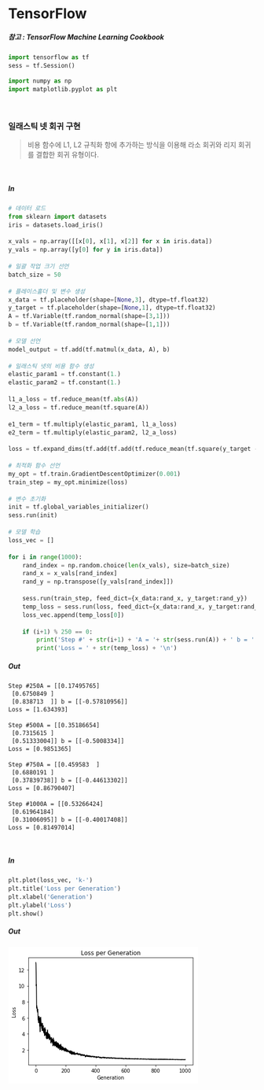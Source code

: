 
# TensorFlow

##### 참고 : TensorFlow Machine Learning Cookbook


```python
import tensorflow as tf
sess = tf.Session()
```

```python
import numpy as np
import matplotlib.pyplot as plt
```

<br>

### 일래스틱 넷 회귀 구현
> 비용 함수에 L1, L2 규칙화 항에 추가하는 방식을 이용해 라소 회귀와 리지 회귀를 결합한 회귀 유형이다.

<br>

##### In
```python
# 데이터 로드
from sklearn import datasets
iris = datasets.load_iris()

x_vals = np.array([[x[0], x[1], x[2]] for x in iris.data])
y_vals = np.array([y[0] for y in iris.data])

# 일괄 작업 크기 선언
batch_size = 50

# 플레이스홀더 및 변수 생성
x_data = tf.placeholder(shape=[None,3], dtype=tf.float32)
y_target = tf.placeholder(shape=[None,1], dtype=tf.float32)
A = tf.Variable(tf.random_normal(shape=[3,1]))
b = tf.Variable(tf.random_normal(shape=[1,1]))

# 모델 선언
model_output = tf.add(tf.matmul(x_data, A), b)

# 일래스틱 넷의 비용 함수 생성
elastic_param1 = tf.constant(1.)
elastic_param2 = tf.constant(1.)

l1_a_loss = tf.reduce_mean(tf.abs(A))
l2_a_loss = tf.reduce_mean(tf.square(A))

e1_term = tf.multiply(elastic_param1, l1_a_loss)
e2_term = tf.multiply(elastic_param2, l2_a_loss)

loss = tf.expand_dims(tf.add(tf.add(tf.reduce_mean(tf.square(y_target - model_output)), e1_term), e2_term), 0)

# 최적화 함수 선언
my_opt = tf.train.GradientDescentOptimizer(0.001)
train_step = my_opt.minimize(loss)

# 변수 초기화
init = tf.global_variables_initializer()
sess.run(init)

# 모델 학습
loss_vec = []

for i in range(1000):
    rand_index = np.random.choice(len(x_vals), size=batch_size)
    rand_x = x_vals[rand_index]
    rand_y = np.transpose([y_vals[rand_index]])
    
    sess.run(train_step, feed_dict={x_data:rand_x, y_target:rand_y})
    temp_loss = sess.run(loss, feed_dict={x_data:rand_x, y_target:rand_y})
    loss_vec.append(temp_loss[0])
    
    if (i+1) % 250 == 0:
        print('Step #' + str(i+1) + 'A = '+ str(sess.run(A)) + ' b = ' + str(sess.run(b)))
        print('Loss = ' + str(temp_loss) + '\n')
```
##### Out
    Step #250A = [[0.17495765]
     [0.6750849 ]
     [0.838713  ]] b = [[-0.57810956]]
    Loss = [1.634393]
    
    Step #500A = [[0.35186654]
     [0.7315615 ]
     [0.51333004]] b = [[-0.5008334]]
    Loss = [0.9851365]
    
    Step #750A = [[0.459583  ]
     [0.6880191 ]
     [0.37839738]] b = [[-0.44613302]]
    Loss = [0.86790407]
    
    Step #1000A = [[0.53266424]
     [0.61964184]
     [0.31006095]] b = [[-0.40017408]]
    Loss = [0.81497014]
    
<br>    

##### In
```python
plt.plot(loss_vec, 'k-')
plt.title('Loss per Generation')
plt.xlabel('Generation')
plt.ylabel('Loss')
plt.show()
```
##### Out
![png](png/12_output_6_0.png)

